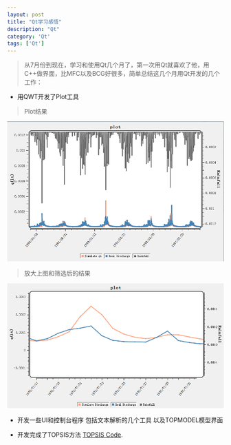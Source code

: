```yaml
---
layout: post
title: "Qt学习感悟"
description: "Qt"
category: 'Qt'
tags: ['Qt']
---
```



> 从7月份到现在，学习和使用Qt几个月了，第一次用Qt就喜欢了他，用C++做界面，比MFC以及BCG好很多，简单总结这几个月用Qt开发的几个工作：

<!--more-->

- 用QWT开发了Plot工具


> Plot结果

 ![](/images/QWT1.jpg)


> 放大上图和筛选后的结果

 ![](/images/QWT2.jpg)


- 开发一些UI和控制台程序
包括文本解析的几个工具
以及TOPMODEL模型界面


- 开发完成了TOPSIS方法
[TOPSIS Code](/upload/TOPSIS.tar).





